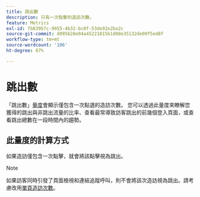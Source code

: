 ```yaml
---
title: 跳出數
description: 只有一次點擊的造訪次數。
feature: Metrics
exl-id: fb83957c-9955-4b32-bc0f-53de92e2ba2c
source-git-commit: d095628e94a45221815b1d08e35132de09f5ed8f
workflow-type: tm+mt
source-wordcount: '106'
ht-degree: 87%

---
```


# 跳出數

「跳出數」[量度](overview.md)會顯示僅包含一次點選的造訪次數。 您可以透過此量度來瞭解您獲得的跳出與非跳出流量的比率、查看最常導致訪客跳出的前幾個登入頁面，或查看跳出總數在一段時間內的趨勢。

## 此量度的計算方式

如果造訪僅包含一次點擊，就會將該點擊視為跳出。

>[!NOTE]
>
>如果訪客同時引發了頁面檢視和連結追蹤呼叫，則不會將該次造訪視為跳出。請考慮改用[單頁造訪次數](single-page-visits.md)。
